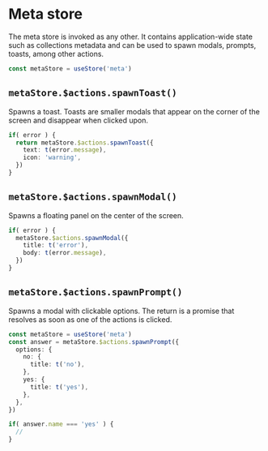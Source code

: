 # Meta store

The meta store is invoked as any other. It contains application-wide state such as collections metadata and can be used to spawn modals, prompts, toasts, among other actions.

```typescript
const metaStore = useStore('meta')
```

## `metaStore.$actions.spawnToast()`

Spawns a toast. Toasts are smaller modals that appear on the corner of the screen and disappear when clicked upon.

```typescript
if( error ) {
  return metaStore.$actions.spawnToast({
    text: t(error.message),
    icon: 'warning',
  })
}
```

## `metaStore.$actions.spawnModal()`

Spawns a floating panel on the center of the screen.

```typescript
if( error ) {
  metaStore.$actions.spawnModal({
    title: t('error'),
    body: t(error.message),
  })
}
```

## `metaStore.$actions.spawnPrompt()`

Spawns a modal with clickable options. The return is a promise that resolves as soon as one of the actions is clicked.

```typescript
const metaStore = useStore('meta')
const answer = metaStore.$actions.spawnPrompt({
  options: {
    no: {
      title: t('no'),
    },
    yes: {
      title: t('yes'),
    },
  },
})

if( answer.name === 'yes' ) {
  //
}
```

